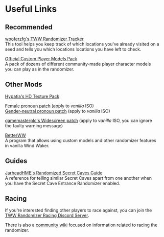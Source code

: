 
# Useful Links

## Recommended

[wooferzfg's TWW Randomizer Tracker](http://www.wooferzfg.me/tww-rando-tracker/)  
This tool helps you keep track of which locations you've already visited on a seed and tells you which locations locations you have left to check.  

[Official Custom Player Models Pack](https://github.com/Sage-of-Mirrors/Custom-Wind-Waker-Player-Models)  
A pack of dozens of different community-made player character models you can play as in the randomizer.  

## Other Mods

[Hypatia's HD Texture Pack](https://forums.dolphin-emu.org/Thread-hypatia-s-tloz-the-wind-waker-hd-pack-v2-0)

[Female pronoun patch](https://gamebanana.com/mods/51112) (apply to *vanilla* ISO)  
[Gender-neutral pronoun patch](http://www.romhacking.net/hacks/2906/) (apply to *vanilla* ISO)  

[gamemasterplc's Widescreen patch](https://www.dropbox.com/s/5huyf6r3drynq1c/The%20Legend%20of%20Zelda%20The%20Wind%20Waker%20Widescreen.zip?dl=1) (apply to *vanilla* ISO, you can ignore the faulty warning message)

[BetterWW](https://github.com/WideBoner/betterww)  
A program that allows using custom models and other randomizer features in vanilla Wind Waker.

## Guides

[JarheadHME's Randomized Secret Caves Guide](https://drive.google.com/file/d/1mPhzoxL0wAPs7-a5Q1tM5AOx5jpb3lx9/view)  
A reference for telling similar Secret Caves apart from one another when you have the Secret Cave Entrance Randomizer enabled.  

## Racing

If you're interested finding other players to race against, you can join the [TWW Randomizer Racing Discord Server](https://discord.gg/HQP3cAF).

There is also a [community wiki](https://twwrando.com/index.php/Main_Page) focused on information related to racing the randomizer.
